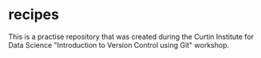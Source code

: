 # recipes
This is a practise repository that was created during the Curtin Institute for Data Science "Introduction to Version Control using Git" workshop.  
